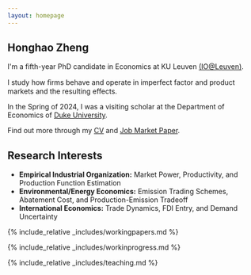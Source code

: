 ```yaml
---
layout: homepage
---
```


## Honghao Zheng

I'm a fifth-year PhD candidate in Economics at KU Leuven <a href="https://sites.google.com/view/ioleuven/home" target="_blank">(IO@Leuven)</a>.

I study how ﬁrms behave and operate in imperfect factor and product markets and the resulting effects.

In the Spring of 2024, I was a visiting scholar at the Department of Economics of <a href="https://econ.duke.edu/" target="_blank">Duke University</a>.

Find out more through my <a href="https://honghao-zheng.github.io/assets/files/curriculum_vitae.pdf" target="_blank">CV</a> and <a href="https://honghao-zheng.github.io/" target="_blank">Job Market Paper</a>.

## Research Interests

- **Empirical Industrial Organization:** Market Power, Productivity, and Production Function Estimation
- **Environmental/Energy Economics:** Emission Trading Schemes, Abatement Cost, and Production-Emission Tradeoff
- **International Economics:** Trade Dynamics, FDI Entry, and Demand Uncertainty

{% include_relative _includes/workingpapers.md %}

{% include_relative _includes/workinprogress.md %}

{% include_relative _includes/teaching.md %}
